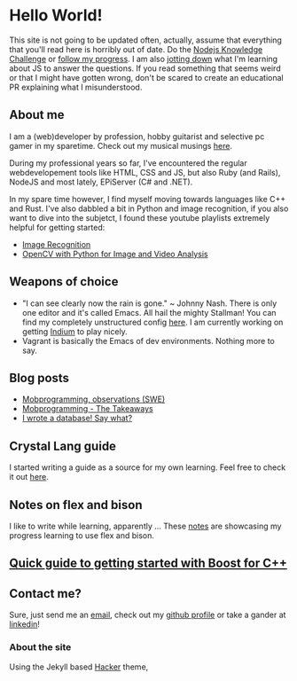 # Hello World!
This site is not going to be updated often, actually, assume that everything that you'll read here is horribly out of date.
Do the [Nodejs Knowledge Challenge](https://medium.freecodecamp.org/before-you-bury-yourself-in-packages-learn-the-node-js-runtime-itself-f9031fbd8b69) or [follow my progress](/nodejs-knowledge-challenge). I am also [jotting down](/js-basics) what I'm learning about JS to answer the questions. If you read something that seems weird or that I might have gotten wrong, don't be scared to create an educational PR explaining what I misunderstood.

## About me
I am a (web)developer by profession, hobby guitarist and selective pc gamer in my sparetime. Check out my musical musings [here](https://soundcloud.com/shachath_swe/).

During my professional years so far, I've encountered the regular webdevelopement tools like HTML, CSS and JS, but also Ruby (and Rails), NodeJS and most lately, EPiServer (C# and .NET).

In my spare time however, I find myself moving towards languages like C++ and Rust. I've also dabbled a bit in Python and image recognition, if you also want to dive into the subjetct, I found these youtube playlists extremely helpful for getting started:
* [Image Recognition](https://www.youtube.com/playlist?list=PLQVvvaa0QuDffXBfcH9ZJuvctJV3OtB8A)
* [OpenCV with Python for Image and Video Analysis](https://www.youtube.com/playlist?list=PLQVvvaa0QuDdttJXlLtAJxJetJcqmqlQq)

## Weapons of choice
* "I can see clearly now the rain is gone." ~ Johnny Nash. There is only one editor and it's called Emacs. All hail the mighty Stallman! You can find my completely unstructured config [here](https://github.com/beanilsson/emacs_config). I am currently working on getting [Indium](https://github.com/NicolasPetton/Indium) to play nicely.
* Vagrant is basically the Emacs of dev environments. Nothing more to say.

## Blog posts
* [Mobprogramming, observations (SWE)](http://dev.mittmedia.se/team/blogging/writer/mobbprogrammering/2017/01/13/mobbprogrammering.html)
* [Mobprogramming - The Takeaways](http://dev.mittmedia.se/team/blogging/writer/mobbprogrammering/mobprogramming/2017/04/13/mobprogramming-pros-and-cons.html)
* [I wrote a database! Say what?](./iwroteadb.md)

## Crystal Lang guide
I started writing a guide as a source for my own learning. Feel free to check it out [here](./crystal_lang_guide/docs/index.md).

## Notes on flex and bison
I like to write while learning, apparently ... These [notes](https://beanilsson.github.io/flex_and_bison/) are showcasing my progress learning to use flex and bison.

## [Quick guide to getting started with Boost for C++](./install_boostcpp.md)

## Contact me?
Sure, just send me an [email](mailto:beanilsson1@gmail.com), check out my [github profile](https://github.com/beanilsson) or take a gander at [linkedin](https://www.linkedin.com/in/beatrice-nilsson-a02718a7/)!

### About the site
Using the Jekyll based [Hacker](https://github.com/pages-themes/hacker) theme,
